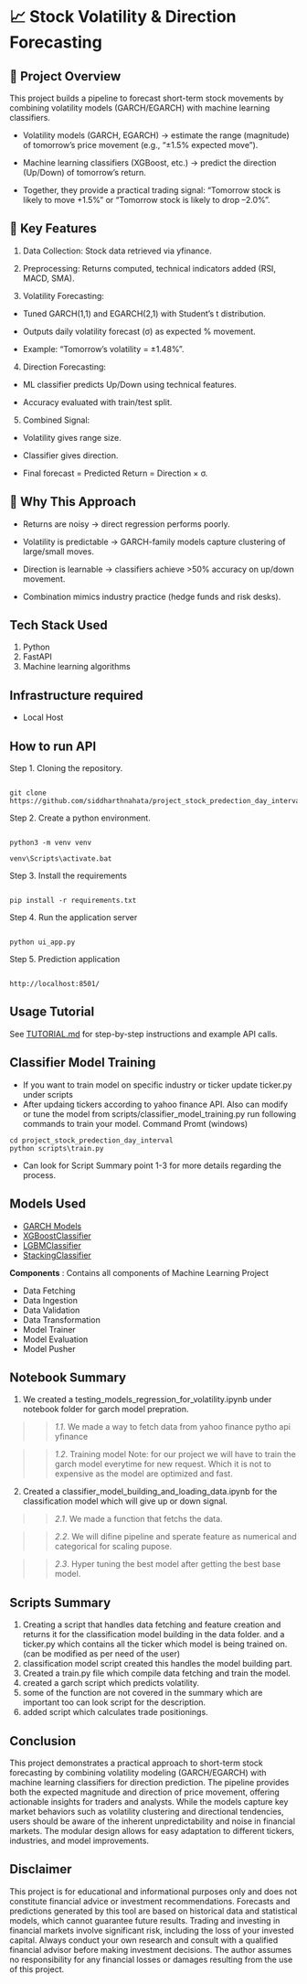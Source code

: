 # 📈 Stock Volatility & Direction Forecasting

## 🔹 Project Overview

This project builds a pipeline to forecast short-term stock movements by combining volatility models (GARCH/EGARCH) with machine learning classifiers.

* Volatility models (GARCH, EGARCH) → estimate the range (magnitude) of tomorrow’s price movement (e.g., “±1.5% expected move”).
 
* Machine learning classifiers (XGBoost, etc.) → predict the direction (Up/Down) of tomorrow’s return.

* Together, they provide a practical trading signal: “Tomorrow stock is likely to move +1.5%” or “Tomorrow stock is likely to drop –2.0%”.

## 🔹 Key Features

1. Data Collection: Stock data retrieved via yfinance.

2. Preprocessing: Returns computed, technical indicators added (RSI, MACD, SMA).

3. Volatility Forecasting:

* Tuned GARCH(1,1) and EGARCH(2,1) with Student’s t distribution.

* Outputs daily volatility forecast (σ) as expected % movement.

* Example: “Tomorrow’s volatility = ±1.48%”.

4. Direction Forecasting:

* ML classifier predicts Up/Down using technical features.

* Accuracy evaluated with train/test split.

5. Combined Signal:

* Volatility gives range size.

* Classifier gives direction.

* Final forecast = Predicted Return = Direction × σ.


## 🔹 Why This Approach

* Returns are noisy → direct regression performs poorly.

* Volatility is predictable → GARCH-family models capture clustering of large/small moves.

* Direction is learnable → classifiers achieve >50% accuracy on up/down movement.

* Combination mimics industry practice (hedge funds and risk desks).



## Tech Stack Used

1. Python
2. FastAPI
3. Machine learning algorithms

## Infrastructure required

* Local Host 

## How to run API

Step 1. Cloning the repository.

```

git clone https://github.com/siddharthnahata/project_stock_predection_day_interval.git

```

Step 2. Create a python environment.

```

python3 -m venv venv

```

```
venv\Scripts\activate.bat

```

Step 3. Install the requirements

```

pip install -r requirements.txt

```

Step 4. Run the application server

```

python ui_app.py

```

Step 5. Prediction application

```

http://localhost:8501/

```

## Usage Tutorial

See [TUTORIAL.md](TUTORIAL.md) for step-by-step instructions and example API calls.

## Classifier Model Training
* If you want to train model on specific industry or ticker update ticker.py under scripts
* After updaing tickers according to yahoo finance API. Also can modify or tune the model from scripts/classifier_model_training.py run following commands to train your model.
Command Promt (windows)
```
cd project_stock_predection_day_interval
python scripts\train.py
``` 
* Can look for Script Summary point 1-3 for more details regarding the process.

## Models Used

* [GARCH Models](https://pyflux.readthedocs.io/en/latest/garch.html)
* [XGBoostClassifier](https://xgboost.readthedocs.io/en/stable/)
* [LGBMClassifier](https://lightgbm.readthedocs.io/en/latest/pythonapi/lightgbm.LGBMClassifier.html)
* [StackingClassifier](https://scikit-learn.org/stable/modules/generated/sklearn.ensemble.StackingClassifier.html)

**Components** : Contains all components of Machine Learning Project

- Data Fetching
- Data Ingestion
- Data Validation
- Data Transformation
- Model Trainer
- Model Evaluation
- Model Pusher

## Notebook Summary
1. We created a testing_models_regression_for_volatility.ipynb under notebook folder for garch model prepration.
>>*1.1*. We made a way to fetch data from yahoo finance pytho api yfinance

>>*1.2*. Training model
Note:
for our project we will have to train the garch model everytime for new request. Which it is not to expensive as the model are optimized and fast. 
2. Created a classifier_model_building_and_loading_data.ipynb for the classification model which will give up or down signal.
>>*2.1*. We made a function that fetchs the data.

>>*2.2*. We will difine pipeline and sperate feature as numerical and categorical for scaling pupose.

>>*2.3*. Hyper tuning the best model after getting the best base model.

## Scripts Summary
1. Creating a script that handles data fetching and feature creation and returns it for the classification model building in the data folder. and a ticker.py which contains all the ticker which model is being trained on. (can be modified as per need of the user)
2. classification model script created this handles the model building part.
3. Created a train.py file which compile data fetching and train the model.
4. created a garch script which predicts volatility.
5. some of the function are not covered in the summary which are important too can look script for the description.
6. added script which calculates trade positionings.


## Conclusion

This project demonstrates a practical approach to short-term stock forecasting by combining volatility modeling (GARCH/EGARCH) with machine learning classifiers for direction prediction. The pipeline provides both the expected magnitude and direction of price movement, offering actionable insights for traders and analysts. While the models capture key market behaviors such as volatility clustering and directional tendencies, users should be aware of the inherent unpredictability and noise in financial markets. The modular design allows for easy adaptation to different tickers, industries, and model improvements.

## Disclaimer
This project is for educational and informational purposes only and does not constitute financial advice or investment recommendations. Forecasts and predictions generated by this tool are based on historical data and statistical models, which cannot guarantee future results. Trading and investing in financial markets involve significant risk, including the loss of your invested capital. Always conduct your own research and consult with a qualified financial advisor before making investment decisions. The author assumes no responsibility for any financial losses or damages resulting from the use of this project.